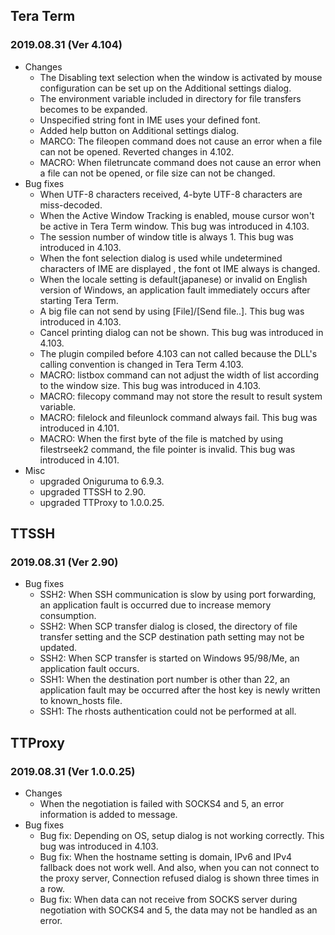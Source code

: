 ## Tera Term
### 2019.08.31 (Ver 4.104)
 * Changes
   * The Disabling text selection when the window is activated by mouse configuration can be set up on the Additional settings dialog.
   * The environment variable included in directory for file transfers becomes to be expanded.
   * Unspecified string font in IME uses your defined font.
   * Added help button on Additional settings dialog.
   * MARCO: The fileopen command does not cause an error when a file can not be opened. Reverted changes in 4.102.
   * MACRO: When filetruncate command does not cause an error when a file can not be opened, or file size can not be changed.
 * Bug fixes
   * When UTF-8 characters received, 4-byte UTF-8 characters are miss-decoded.
   * When the Active Window Tracking is enabled, mouse cursor won't be active in Tera Term window. This bug was introduced in 4.103.
   * The session number of window title is always 1. This bug was introduced in 4.103.
   * When the font selection dialog is used while undetermined characters of IME are displayed , the font ot IME always is changed.
   * When the locale setting is default(japanese) or invalid on English version of Windows, an application fault immediately occurs after starting Tera Term.
   * A big file can not send by using [File]/[Send file..]. This bug was introduced in 4.103.
   * Cancel printing dialog can not be shown. This bug was introduced in 4.103.
   * The plugin compiled before 4.103 can not called because the DLL's calling convention is changed in Tera Term 4.103.
   * MACRO: listbox command can not adjust the width of list according to the window size. This bug was introduced in 4.103.
   * MACRO: filecopy command may not store the result to result system variable.
   * MACRO: filelock and fileunlock command always fail. This bug was introduced in 4.101.
   * MACRO: When the first byte of the file is matched by using filestrseek2 command, the file pointer is invalid. This bug was introduced in 4.101.
 * Misc
   * upgraded Oniguruma to 6.9.3.
   * upgraded TTSSH to 2.90.
   * upgraded TTProxy to 1.0.0.25.

## TTSSH
### 2019.08.31 (Ver 2.90)
 * Bug fixes
   * SSH2: When SSH communication is slow by using port forwarding, an application fault is occurred due to increase memory consumption.
   * SSH2: When SCP transfer dialog is closed, the directory of file transfer setting and the SCP destination path setting may not be updated.
   * SSH2: When SCP transfer is started on Windows 95/98/Me, an application fault occurs.
   * SSH1: When the destination port number is other than 22, an application fault may be occurred after the host key is newly written to known_hosts file.
   * SSH1: The rhosts authentication could not be performed at all.

## TTProxy
### 2019.08.31 (Ver 1.0.0.25)
 * Changes
   * When the negotiation is failed with SOCKS4 and 5, an error information is added to message.
 * Bug fixes
   * Bug fix: Depending on OS, setup dialog is not working correctly. This bug was introduced in 4.103.
   * Bug fix: When the hostname setting is domain, IPv6 and IPv4 fallback does not work well. And also, when you can not connect to the proxy server, Connection refused dialog is shown three times in a row.
   * Bug fix: When data can not receive from SOCKS server during negotiation with SOCKS4 and 5, the data may not be handled as an error.
